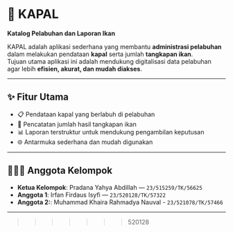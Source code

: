 # 🚢 KAPAL  
**Katalog Pelabuhan dan Laporan Ikan**  

KAPAL adalah aplikasi sederhana yang membantu **administrasi pelabuhan** dalam melakukan pendataan **kapal** serta jumlah **tangkapan ikan**.  
Tujuan utama aplikasi ini adalah mendukung digitalisasi data pelabuhan agar lebih **efisien, akurat, dan mudah diakses**.  

---

## ✨ Fitur Utama
- 📋 Pendataan kapal yang berlabuh di pelabuhan  
- 🎣 Pencatatan jumlah hasil tangkapan ikan  
- 📊 Laporan terstruktur untuk mendukung pengambilan keputusan  
- 🌐 Antarmuka sederhana dan mudah digunakan  

---

## 👨‍👩‍👦 Anggota Kelompok
- **Ketua Kelompok**: Pradana Yahya Abdillah — `23/515259/TK/56625`  
- **Anggota 1**: Irfan Firdaus Isyfi — `23/520128/TK/57322`  
- **Anggota 2:**: Muhammad Khaira Rahmadya Nauval - `23/521078/TK/57466`

---
>>>>>>> 520128
